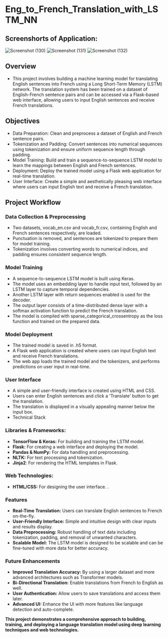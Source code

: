 # Eng_to_French_Translation_with_LSTM_NN

## Screenshorts of Application:
![Screenshot (130)](https://github.com/user-attachments/assets/75879ec6-0c83-49ae-a909-e870bf132d5f)
![Screenshot (131)](https://github.com/user-attachments/assets/4820d46b-de59-4a56-a4f2-0e8e0f74a9b8)
![Screenshot (132)](https://github.com/user-attachments/assets/9117e311-3ab5-45e0-a482-208870f2dad5)


## Overview
- This project involves building a machine learning model for translating English sentences into French using a Long Short-Term Memory (LSTM) network. The translation system has been trained on a dataset of English-French sentence pairs and can be accessed via a Flask-based web interface, allowing users to input English sentences and receive French translations.

## Objectives
- Data Preparation: Clean and preprocess a dataset of English and French sentence pairs.
- Tokenization and Padding: Convert sentences into numerical sequences using tokenization and ensure uniform sequence length through padding.
- Model Training: Build and train a sequence-to-sequence LSTM model to learn the mappings between English and French sentences.
- Deployment: Deploy the trained model using a Flask web application for real-time translation.
- User Interface: Create a simple and aesthetically pleasing web interface where users can input English text and receive a French translation.

## Project Workflow
### Data Collection & Preprocessing
- Two datasets, vocab_en.csv and vocab_fr.csv, containing English and French sentences respectively, are loaded.
- Punctuation is removed, and sentences are tokenized to prepare them for model training.
- Tokenization involves converting words to numerical indices, and padding ensures consistent sequence length.

### Model Training
- A sequence-to-sequence LSTM model is built using Keras.
- The model uses an embedding layer to handle input text, followed by an LSTM layer to capture temporal dependencies.
- Another LSTM layer with return sequences enabled is used for the decoder.
- The output layer consists of a time-distributed dense layer with a softmax activation function to predict the French translation.
- The model is compiled with sparse_categorical_crossentropy as the loss function and trained on the prepared data.

### Model Deployment
- The trained model is saved in .h5 format.
- A Flask web application is created where users can input English text and receive French translations.
- The web app loads the trained model and the tokenizers, and performs predictions on user input in real-time.

### User Interface
- A simple and user-friendly interface is created using HTML and CSS.
- Users can enter English sentences and click a 'Translate' button to get the translation.
- The translation is displayed in a visually appealing manner below the input box.
- Technical Stack

### Libraries & Frameworks:
- **TensorFlow & Keras:** For building and training the LSTM model.
- **Flask:** For creating a web interface and deploying the model.
- **Pandas & NumPy:** For data handling and preprocessing.
- **NLTK:** For text processing and tokenization.
- **Jinja2**: For rendering the HTML templates in Flask.

### Web Technologies:
- **HTML/CSS:** For designing the user interface.
.
### Features
- **Real-Time Translation:** Users can translate English sentences to French on-the-fly.
- **User-Friendly Interface:** Simple and intuitive design with clear inputs and results display.
- **Data Preprocessing:** Robust handling of text data including tokenization, padding, and removal of unwanted characters.
- **Scalable Model:** The LSTM model is designed to be scalable and can be fine-tuned with more data for better accuracy.
  
### Future Enhancements
- **Improved Translation Accuracy:** By using a larger dataset and more advanced architectures such as Transformer models.
- **Bi-Directional Translation:** Enable translations from French to English as well.
- **User Authentication:** Allow users to save translations and access them later.
- **Advanced UI:** Enhance the UI with more features like language detection and auto-complete.
  
**This project demonstrates a comprehensive approach to building, training, and deploying a language translation model using deep learning techniques and web technologies.**
